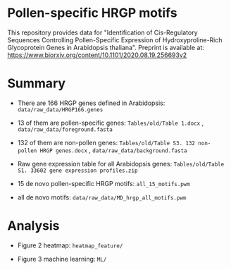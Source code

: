 # Pollen-specific HRGP motifs

This repository provides data for "Identification of Cis-Regulatory Sequences Controlling Pollen-Specific Expression of Hydroxyproline-Rich Glycoprotein Genes in Arabidopsis thaliana". Preprint is available at: https://www.biorxiv.org/content/10.1101/2020.08.19.256693v2

# Summary

- There are 166 HRGP genes defined in Arabidopsis: `data/raw_data/HRGP166.genes`

- 13 of them are pollen-specific genes: `Tables/old/Table 1.docx` , `data/raw_data/foreground.fasta`

- 132 of them are non-pollen genes: `Tables/old/Table S3. 132 non-pollen HRGP genes.docx` , `data/raw_data/background.fasta`

- Raw gene expression table for all Arabidopsis genes: `Tables/old/Table S1. 33602 gene expression profiles.zip`

- 15 de novo pollen-specific HRGP motifs: `all_15_motifs.pwm`

- all de novo motifs:  `data/raw_data/MD_hrgp_all_motifs.pwm`

# Analysis

- Figure 2 heatmap: `heatmap_feature/`

- Figure 3 machine learning: `ML/`

